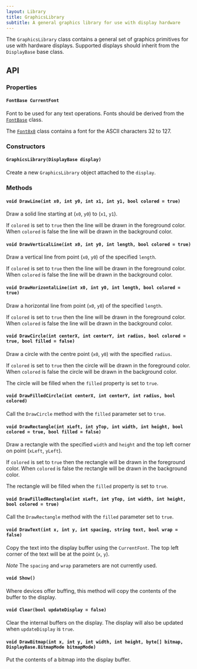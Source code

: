 ```yaml
---
layout: Library
title: GraphicsLibrary
subtitle: A general graphics library for use with display hardware
---
```


The `GraphicsLibrary` class contains a general set of graphics primitives for use with hardware displays.  Supported displays should inherit from the `DisplayBase` base class.

## API

### Properties

#### `FontBase CurrentFont`

Font to be used for any text operations.  Fonts should be derived from the [`FontBase`](FontBase.md) class.

The [`Font8x8`](Font8x8.md) class contains a font for the ASCII characters 32 to 127.

### Constructors

#### `GraphicsLibrary(DisplayBase display)`

Create a new `GraphicsLibrary` object attached to the `display`.

### Methods

#### `void DrawLine(int x0, int y0, int x1, int y1, bool colored = true)`

Draw a solid line starting at (`x0`, `y0`) to (`x1`, `y1`).

If `colored` is set to `true` then the line will be drawn in the foreground color.  When `colored` is false the line will be drawn in the background color.

#### `void DrawVerticalLine(int x0, int y0, int length, bool colored = true)`

Draw a vertical line from point (`x0`, `y0`) of the specified `length`.

If `colored` is set to `true` then the line will be drawn in the foreground color.  When `colored` is false the line will be drawn in the background color.

#### `void DrawHorizontalLine(int x0, int y0, int length, bool colored = true)`

Draw a horizontal line from point (`x0`, `y0`) of the specified `length`.

If `colored` is set to `true` then the line will be drawn in the foreground color.  When `colored` is false the line will be drawn in the background color.

#### `void DrawCircle(int centerX, int centerY, int radius, bool colored = true, bool filled = false)`

Draw a circle with the centre point (`x0`, `y0`) with the specified `radius`.

If `colored` is set to `true` then the circle will be drawn in the foreground color.  When `colored` is false the circle will be drawn in the background color.

The circle will be filled when the `filled` property is set to `true`.

#### `void DrawFilledCircle(int centerX, int centerY, int radius, bool colored)`

Call the `DrawCircle` method with the `filled` parameter set to `true`.

#### `void DrawRectangle(int xLeft, int yTop, int width, int height, bool colored = true, bool filled = false)`

Draw a rectangle with the specified `width` and `height` and the top left corner on point (`xLeft`, `yLeft`).

If `colored` is set to `true` then the rectangle will be drawn in the foreground color.  When `colored` is false the rectangle will be drawn in the background color.

The rectangle will be filled when the `filled` property is set to `true`.

#### `void DrawFilledRectangle(int xLeft, int yTop, int width, int height, bool colored = true)`

Call the `DrawRectangle` method with the `filled` parameter set to `true`.

#### `void DrawText(int x, int y, int spacing, string text, bool wrap = false)`

Copy the text into the display buffer using the `CurrentFont`.  The top left corner of the text will be at the point (`x`, `y`).

*Note* The `spacing` and `wrap` parameters are not currently used.

#### `void Show()`

Where devices offer buffing, this method will copy the contents of the buffer to the display.

#### `void Clear(bool updateDisplay = false)`

Clear the internal buffers on the display.  The display will also be updated when `updateDisplay` is `true`.

#### `void DrawBitmap(int x, int y, int width, int height, byte[] bitmap, DisplayBase.BitmapMode bitmapMode)`

Put the contents of a bitmap into the display buffer.
